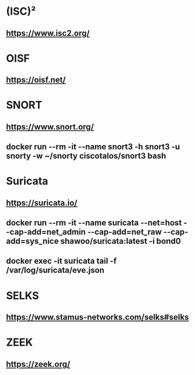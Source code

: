 # (ISC)² 
## https://www.isc2.org/

# OISF
## https://oisf.net/

# SNORT
## https://www.snort.org/
## docker run --rm -it --name snort3 -h snort3 -u snorty -w ~/snorty  ciscotalos/snort3 bash

# Suricata
## https://suricata.io/
## docker run --rm -it --name suricata --net=host --cap-add=net_admin --cap-add=net_raw --cap-add=sys_nice   shawoo/suricata:latest -i bond0
## docker exec -it suricata tail -f /var/log/suricata/eve.json

# SELKS
## https://www.stamus-networks.com/selks#selks

# ZEEK
## https://zeek.org/

